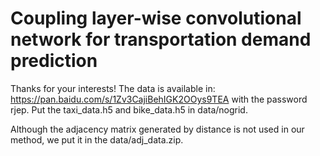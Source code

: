 # Coupling layer-wise convolutional network for transportation demand prediction
Thanks for your interests! The data is available in: https://pan.baidu.com/s/1Zv3CajiBehIGK2OOys9TEA with the password rjep. Put the taxi_data.h5 and bike_data.h5 in data/nogrid.

Although the adjacency matrix generated by distance is not used in our method, we put it in the data/adj_data.zip.
